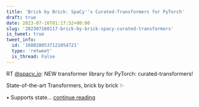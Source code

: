 ```yaml
---
title: 'Brick by Brick: SpaCy''s Curated-Transformers for PyTorch'
draft: true
date: 2023-07-16T01:17:52+00:00
slug: '202307160117-brick-by-brick-spacy-curated-transformers'
is_tweet: true
tweet_info:
  id: '1680280537121054721'
  type: 'retweet'
  is_thread: False
---
```




RT [@spacy_io](https://x.com/spacy_io): NEW transformer library for PyTorch: curated-transformers!

State-of-the-art Transformers, brick by brick ✨

• Supports state… [continue reading](https://x.com/sytelus/status/1680280537121054721)
